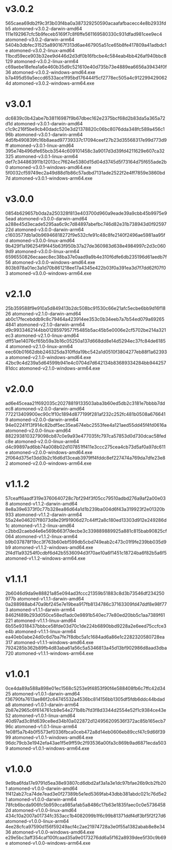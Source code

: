 # v3.0.2

565caea69db2f9c3f3b03f4ba0a387329250590acaafafbacecc4e8b2933fdb5  atomoned-v3.0.2-darwin-amd64
111e192967cfc5b9feceb5169f7c8f6ffe561169580330c931dfad981cee9ec4  atomoned-v3.0.2-darwin-arm64
5404b3dbfec31525a890167f313d6ae467905a51ce65b8fe417809a41adbdc1e  atomoned-v3.0.2-linux-amd64
11bcd59ece903b32ee9d446d2d3df0b16fbcbe4c584eab4bb426af940bbc8129  atomoned-v3.0.2-linux-arm64
c69aebe18efea1a6e460b35d9c521610e40d735b73e4889ea6656a39434f0f36  atomoned-v3.0.2-windows-amd64.exe
b7a495d59a5eccd6533ace1f95bd176444f5cf2778ec505a4c9122994290624d  atomoned-v3.0.2-windows-arm64.exe

# v3.0.1

dc6839c0b42abe7b38116987f9b67dbec162e2375bcf68d2b83da5a365a72d1d  atomoned-v3.0.1-darwin-amd64
c1c9c216f5be9cb40dadc520e3d21378820c06bc8076dda348fc589a456c196b  atomoned-v3.0.1-darwin-arm64
4d5fb490839fc16b8aead97739337c17094ceef27b23d35568317e99d773d9ff  atomoned-v3.0.1-linux-amd64
395e74b496dfe65bcb3544c609101458c3a9017d3d39fd4211629e607ca32325  atomoned-v3.0.1-linux-arm64
def7c344863911b12013cc7f624e5380d15d04d3745d5f73164d75f655ade2b0  atomoned-v3.0.1-windows-amd64.exe
5f0032cf59749ec2a49d88d1b86c57adbd7131ade2522f2e4ff7859e3860bd7d  atomoned-v3.0.1-windows-arm64.exe

# v3.0.0

0854b629657b0da2a250328f813e403700d960a9eade39a9cbb45b9975e95ead  atomoned-v3.0.0-darwin-amd64
a288e45d3ecade5295aa6c9c7d84897abefbc746d82e31b738943d0f9259722d  atomoned-v3.0.0-darwin-arm64
c1603577db1a0b96946818272f9e532cfe91c48c8fe2140f2496ae5981aa95fd  atomoned-v3.0.0-linux-amd64
9b429f1a196254f9f445b63f950b37a27de360983d638e4984997c2d3c0609d9  atomoned-v3.0.0-linux-arm64
6596550826ecaaec8ec38ba37e0aad9a9b4e310f6dfe6db235196d61aedb7f56  atomoned-v3.0.0-windows-amd64.exe
803b978a01ec3a1d70b861218ee17a4345e422b03f0a391ea3d7f7dd62f07f03  atomoned-v3.0.0-windows-arm64.exe

# v2.1.0

25b359588f9e910a5d849413b2dc508bc91530c66e21afc5ecbe6bb9d16f1826  atomoned-v2.1.0-darwin-amd64
ab0c17fecebddb9c8c79464a423914ee353c0b34eeb7a7b54ed079a692654841  atomoned-v2.1.0-darwin-arm64
d9c9933462144bb01285979577f5485b5ac45b5e0006e2cf5702be214a321ec3  atomoned-v2.1.0-linux-amd64
dff51ae14076cf65b59a3b16c05250a137d668dd8e14d5294ec37fc84de61854  atomoned-v2.1.0-linux-arm64
eec60b01662dbb246325da310ffda19bc542a1d0510f3804277eb88f1a62393a  atomoned-v2.1.0-windows-amd64.exe
42bc9c4d239a5d64599b941e4c0704d7d642134b83689334284bb94425781dcc  atomoned-v2.1.0-windows-arm64.exe

# v2.0.0

ad6e45ceaa21f692035c20278819133503aba3b60ed5db2c3181e7bbbb7ddec8  atomoned-v2.0.0-darwin-amd64
772213409900ec90c1f10c1894d877199f281af232c252fc481b0508a6766419  atomoned-v2.0.0-darwin-arm64
94e02241f13f914c82bdf5ec35ea674ebc2553fee4a121aed55dd45f4fd0616a  atomoned-v2.0.0-linux-amd64
8822938103279098cb87c0e9a93e477035fc797ca57853d0d730dcac58fedc8e  atomoned-v2.0.0-linux-arm64
d4c99897ad6bb74a008b02d107851ff411e3ccc275cea4cb73d5af0a97dc611e  atomoned-v2.0.0-windows-amd64.exe
2f064d375e13dd3b2c16d6d13ceab3979ff4fddc8ef227474a769da7dfe23e82  atomoned-v2.0.0-windows-arm64.exe

# v1.1.2

57ceaff6aadf319e3760640728c7bf294f3f05cc79510adbd276a9af2a00e038  atomoned-v1.1.2-darwin-amd64
8e8a39e6373f0c77b328ea86d64a1d1b239ba004d6f43a319923f2e01320b933  atomoned-v1.1.2-darwin-arm64
55a24e046207f8073d8e29f91906d27c44ff2a8c180ed13303d912e249286d1c  atomoned-v1.1.2-linux-amd64
c2bbd2caebd4e6e569b663f7decbe3c339889889925a881c815bab90825cf064  atomoned-v1.1.2-linux-arm64
b9b037878f19cc3f763b60ebf599db5cbd749eab2c473c01f9fe239bb035d9b9  atomoned-v1.1.2-windows-amd64.exe
2f4d11a93254f0cdbf6d42b5536094d3f70ae10a6f1451c18724ba6f82b5a6f5  atomoned-v1.1.2-windows-arm64.exe

# v1.1.1

2b6046d9da9e88821a85e094ad3fccc21359b51883c8d3b73546df234250977b  atomoned-v1.1.1-darwin-amd64
0a288988ab470a9bf245e7e19bea917fb8134786c37163309fd47ddf8e98f773  atomoned-v1.1.1-darwin-arm64
8462f489b293d050ce58ed1adc0e9891b540ec77e80ed20bb5c1aa7389f61221  atomoned-v1.1.1-linux-amd64
6b55e9318437bbbce58fde03d70c1de224b6890bbd9228a2e6eed75ccfce3e4b  atomoned-v1.1.1-linux-arm64
ea40eb0abe24d0c6d7ba7fe7f8dbc5a1c1684ad6a86e1c2282320580728ea317  atomoned-v1.1.1-windows-amd64.exe
7924285b362b89fb4d83aba61a56c5a5346813a45d13bf902986d8aad3dba720  atomoned-v1.1.1-windows-arm64.exe

# v1.0.1

0ce4da89a588a898e01ec1568c5253e9f4853f90f4e588408fb6c7ffc42d3425  atomoned-v1.0.1-darwin-amd64
f36790fa7613ae86f2c64745532a4536bc814156bb1305df5fdb6ddc44bdada8  atomoned-v1.0.1-darwin-arm64
2b87e2965c6f614761cb9e54e271b8b7fd3f8d3344d2554e52f1c9384ce43e52  atomoned-v1.0.1-linux-amd64
40d97ad3c8fd639ce8ed34b10a022872d124956209536f372ac85b165ecb796c  atomoned-v1.0.1-linux-arm64
1e08f5a7b4b0f5573ef0336fbca0ceb472a8d14eb0606eb89ccf47c9d66f3999  atomoned-v1.0.1-windows-amd64.exe
96dc79cb3e1942efa43ae1f5e9ff59c2f93536a00fa3c869b9ad6871ecda5039  atomoned-v1.0.1-windows-arm64.exe

# v1.0.0

9e9ba6fda17e9791d5ea38e93807cd6dbd2af3a1a3e1dc97bfae26b9cb2fb201  atomoned-v1.0.0-darwin-amd64
1f412ab27ca74de7ead3e0f27389b5e1ed5369fab43dbb381abdc021c76d5e21  atomoned-v1.0.0-darwin-arm64
78fcb6bcda906fc5b959cca985afab5a8486c17b63e1835faec0c0e57364582d  atomoned-v1.0.0-linux-amd64
434c10a2007a01734fc353acc1b4082099b1f6c99b81371ddf4df3bf5f2f27d6  atomoned-v1.0.0-linux-arm64
4ee28cfca97590d156f59249acf4c2ae21974728a3e0f55a1382abab8e8e3436  atomoned-v1.0.0-windows-amd64.exe
e29e5bc3aff354caf100fcaad35a9e0173276dd6a5f162a8939dee5f30c9b69e  atomoned-v1.0.0-windows-arm64.exe
